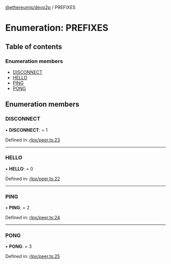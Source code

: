 [@ethereumjs/devp2p](../README.md) / PREFIXES

# Enumeration: PREFIXES

## Table of contents

### Enumeration members

- [DISCONNECT](prefixes.md#disconnect)
- [HELLO](prefixes.md#hello)
- [PING](prefixes.md#ping)
- [PONG](prefixes.md#pong)

## Enumeration members

### DISCONNECT

• **DISCONNECT**: = 1

Defined in: [rlpx/peer.ts:23](https://github.com/ethereumjs/ethereumjs-monorepo/blob/master/packages/devp2p/src/rlpx/peer.ts#L23)

___

### HELLO

• **HELLO**: = 0

Defined in: [rlpx/peer.ts:22](https://github.com/ethereumjs/ethereumjs-monorepo/blob/master/packages/devp2p/src/rlpx/peer.ts#L22)

___

### PING

• **PING**: = 2

Defined in: [rlpx/peer.ts:24](https://github.com/ethereumjs/ethereumjs-monorepo/blob/master/packages/devp2p/src/rlpx/peer.ts#L24)

___

### PONG

• **PONG**: = 3

Defined in: [rlpx/peer.ts:25](https://github.com/ethereumjs/ethereumjs-monorepo/blob/master/packages/devp2p/src/rlpx/peer.ts#L25)
